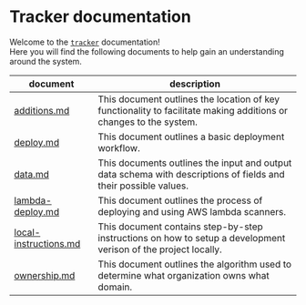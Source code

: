 # Tracker documentation

Welcome to the [`tracker`](https://github.com/cds-snc/tracker) documentation!  
Here you will find the following documents to help gain an understanding around the system.

| document | description | 
| -------- | ----------- | 
| [additions.md](additions.md) | This document outlines the location of key functionality to facilitate making additions or changes to the system. |
| [deploy.md](deploy.md) | This document outlines a basic deployment workflow. |
| [data.md](data.md) | This documents outlines the input and output data schema with descriptions of fields and their possible values. |
| [lambda-deploy.md](lambda-deploy.md) | This document outlines the process of deploying and using AWS lambda scanners. |
| [local-instructions.md](local-instructions.md) | This document contains step-by-step instructions on how to setup a development verison of the project locally. |
| [ownership.md](ownership.md) | This document outlines the algorithm used to determine what organization owns what domain. |


